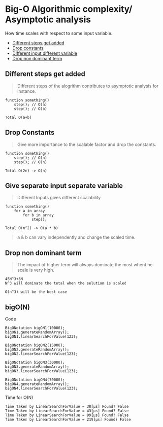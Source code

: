 # Big-O Algorithmic complexity/ Asymptotic analysis
How time scales with respect to some input variable.

+ [Different steps get added](#Different-steps-get-added) 
+ [Drop constants](#Drop-Constants)
+ [Different input different variable](#Give-separate-input-separate-variable)
+ [Drop non dominant term](#Drop-non-dominant-term)

## Different steps get added 
> Different steps of the alogrithm contributes to asymptotic analysis for instance.
```
function something()
    step(); // O(a)
    step(); // O(b)

Total O(a+b)
```
## Drop Constants
> Give more importance to the scalable factor and drop the constants.
```
function something()
    step(); // O(n)
    step(); // O(n)

Total O(2n) -> O(n)
```

## Give separate input separate variable
> Different Inputs gives different scalability
```
function something()
    for a in array
        for b in array
            step();

Total O(n^2) -> O(a * b)
```
> a & b can vary independently and change the scaled time.

## Drop non dominant term
> The impact of higher term will always dominate the most whent he scale is very high.
```
45N^3+3N
N^3 will dominate the total when the solution is scaled

O(n^3) will be the best case
```

## bigO(N)
Code
```
BigONotation bigON1(10000);
bigON1.generateRandomArray();
bigON1.linearSearchForValue(123);

BigONotation bigON2(15000);
bigON2.generateRandomArray();
bigON2.linearSearchForValue(123);

BigONotation bigON3(30000);
bigON3.generateRandomArray();
bigON3.linearSearchForValue(123);

BigONotation bigON4(70000);
bigON4.generateRandomArray();
bigON4.linearSearchForValue(123);
```
Time for O(N)
```
Time Taken by LinearSearchForValue = 30[µs] Found? False
Time Taken by LinearSearchForValue = 43[µs] Found? False
Time Taken by LinearSearchForValue = 89[µs] Found? False
Time Taken by LinearSearchForValue = 219[µs] Found? False
```